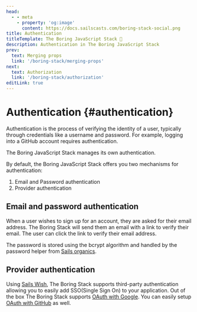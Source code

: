 ```yaml
---
head:
  - - meta
    - property: 'og:image'
      content: https://docs.sailscasts.com/boring-stack-social.png
title: Authentication
titleTemplate: The Boring JavaScript Stack 🥱
description: Authentication in The Boring JavaScript Stack
prev:
  text: Merging props
  link: '/boring-stack/merging-props'
next:
  text: Authorization
  link: '/boring-stack/authorization'
editLink: true
---
```


# Authentication {#authentication}

Authentication is the process of verifying the identity of a user, typically through credentials like a username and password. For example, logging into a GitHub account requires authentication.

The Boring JavaScript Stack manages its own authentication.

By default, the Boring JavaScript Stack offers you two mechanisms for authentication:

1. Email and Password authentication
2. Provider authentication

## Email and password authentication

When a user wishes to sign up for an account, they are asked for their email address. The Boring Stack will send them an email with a link to verify their email. The user can click the link to verify their email address.

The password is stored using the bcrypt algorithm and handled by the password helper from [Sails organics](https://github.com/sailshq/sails-hook-organics).

## Provider authentication

Using [Sails Wish](/wish/), The Boring Stack supports third-party authentication allowing you to easily add SSO(Single Sign On) to your application. Out of the box The Boring Stack supports [OAuth with Google](/wish/google). You can easily setup [OAuth with GitHub](/wish/github) as well.
